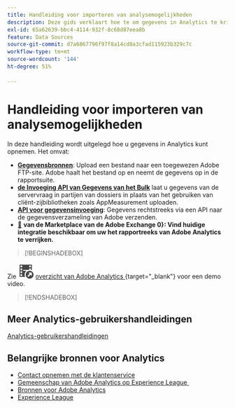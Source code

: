 ```yaml
---
title: Handleiding voor importeren van analysemogelijkheden
description: Deze gids verklaart hoe te om gegevens in Analytics te krijgen gebruikend Gegevensbronnen en de Invoeging APIs van Gegevens.
exl-id: 65a62639-bbc4-4114-932f-8c68d87eea8b
feature: Data Sources
source-git-commit: d7a6867796f97f8a14cd8a3cfad115923b329c7c
workflow-type: tm+mt
source-wordcount: '144'
ht-degree: 51%

---
```


# Handleiding voor importeren van analysemogelijkheden



In deze handleiding wordt uitgelegd hoe u gegevens in Analytics kunt opnemen. Het omvat:

* **[Gegevensbronnen](data-sources/overview.md)**: Upload een bestand naar een toegewezen Adobe FTP-site. Adobe haalt het bestand op en neemt de gegevens op in de rapportsuite.
* **[de Invoeging API van Gegevens van het Bulk](/help/import/bulk-data-insertion-api/bulk-data-insert.md)** laat u gegevens van de servervraag in partijen van dossiers in plaats van het gebruiken van cliënt-zijbibliotheken zoals AppMeasurement uploaden.
* **[API voor gegevensinvoeging](c-data-insertion-api/c-data-insertion-api.md)**: Gegevens rechtstreeks via een API naar de gegevensverzameling van Adobe verzenden.
* [&#128279;](https://exchange.adobe.com/experiencecloud.analytics.html#product) **van de Marketplace van de Adobe Exchange 0&rbrace;: Vind huidige integratie beschikbaar om uw het rapportreeks van Adobe Analytics te verrijken.**


>[!BEGINSHADEBOX]

Zie ![&#x200B; VideoCheckedOut &#x200B;](/help/assets/icons/VideoCheckedOut.svg) [&#x200B; overzicht van Adobe Analytics &#x200B;](https://video.tv.adobe.com/v/27429?quality=12&learn=on){target="_blank"} voor een demo video.

>[!ENDSHADEBOX]



## Meer Analytics-gebruikershandleidingen

[Analytics-gebruikershandleidingen](https://experienceleague.adobe.com/docs/analytics.html?lang=nl-NL)

## Belangrijke bronnen voor Analytics

* [Contact opnemen met de klantenservice](https://experienceleague.adobe.com/nl?support-solution=Analytics&lang=nl#support)
* [&#x200B; Gemeenschap van Adobe Analytics op Experience League &#x200B;](https://experienceleaguecommunities.adobe.com/t5/adobe-analytics/ct-p/adobe-analytics-community)
* [Bronnen voor Adobe Analytics](https://experienceleaguecommunities.adobe.com/t5/adobe-analytics-discussions/adobe-analytics-resources/m-p/276666)
* [Experience League](https://landing.adobe.com/experience-league/)
